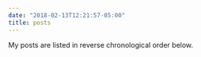 ```yaml
---
date: "2018-02-13T12:21:57-05:00"
title: posts
---
```


My posts are listed in reverse chronological order below.